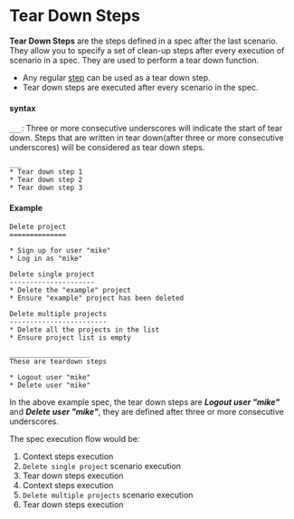 # Tear Down Steps

__Tear Down Steps__ are the steps defined in a spec  after the last scenario.
They allow you to specify a set of clean-up steps after every execution of scenario in a spec. They are used to perform a tear down function.

* Any regular [step](steps.md) can be used as a tear down step.
* Tear down steps are executed after every scenario in the spec.

#### syntax

`___`: Three or more consecutive underscores will indicate the start of tear down. Steps that are written in tear down(after three or more consecutive underscores) will be considered as tear down steps.
```
___
* Tear down step 1
* Tear down step 2
* Tear down step 3
```

#### Example

````
Delete project
==============

* Sign up for user "mike"
* Log in as "mike"

Delete single project
---------------------
* Delete the "example" project
* Ensure "example" project has been deleted

Delete multiple projects
------------------------
* Delete all the projects in the list
* Ensure project list is empty

____________________
These are teardown steps

* Logout user "mike"
* Delete user "mike"
````

In the above example spec, the tear down steps are ***Logout user "mike"*** and ***Delete user "mike"***, they are defined after three or more consecutive underscores.

The spec execution flow would be:

1. Context steps execution
2. ``Delete single project`` scenario execution
3. Tear down steps execution
4. Context steps execution
5. ``Delete multiple projects`` scenario execution
6. Tear down steps execution
